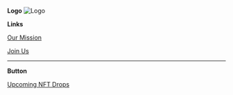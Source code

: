 **Logo**
![Logo](https://static1.squarespace.com/static/607c8caad9031170c6b7c153/t/607d38c681a269729e024274/1621102445462/?format=1500w)

**Links**

[Our Mission](https://nft-dao.org/our-mission)

[Join Us](https://nft-dao.org/join-us)

***

**Button**

[Upcoming NFT Drops](https://nft-dao.typeform.com/to/JLsNFrE6)
